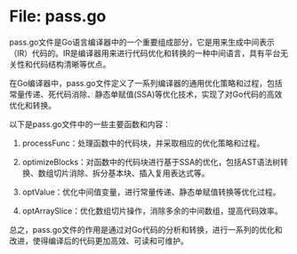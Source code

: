 # File: pass.go

pass.go文件是Go语言编译器中的一个重要组成部分，它是用来生成中间表示（IR）代码的。IR是编译器用来进行代码优化和转换的一种中间语言，具有平台无关性和代码结构清晰等优点。

在Go编译器中，pass.go文件定义了一系列编译器的通用优化策略和过程，包括常量传递、死代码消除、静态单赋值(SSA)等优化技术，实现了对Go代码的高效优化和转换。

以下是pass.go文件中的一些主要函数和内容：

1. processFunc：处理函数中的代码块，并采取相应的优化策略和过程。

2. optimizeBlocks：对函数中的代码块进行基于SSA的优化，包括AST语法树转换、数组切片消除、拆分基本块、插入复用表达式等。

3. optValue：优化中间值变量，进行常量传递、静态单赋值转换等优化过程。

4. optArraySlice：优化数组切片操作，消除多余的中间数组，提高代码效率。

总之，pass.go文件的作用是通过对Go代码的分析和转换，进行一系列的优化和改进，使得编译后的代码更加高效、可读和可维护。

